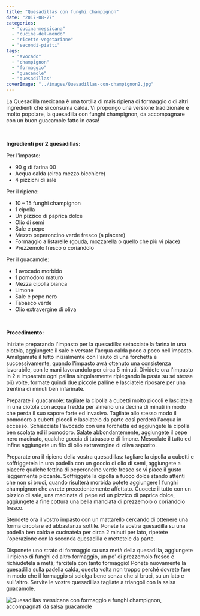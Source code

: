 ```yaml
---
title: "Quesadillas con funghi champignon"
date: "2017-08-27"
categories: 
  - "cucina-messicana"
  - "cucine-del-mondo"
  - "ricette-vegetariane"
  - "secondi-piatti"
tags: 
  - "avocado"
  - "champignon"
  - "formaggio"
  - "guacamole"
  - "quesadillas"
coverImage: "../images/Quesadillas-con-champignon2.jpg"
---
```


La Quesadilla mexicana è una tortilla di mais ripiena di formaggio o di altri ingredienti che si consuma calda. Vi propongo una versione tradizionale e molto popolare, la quesadilla con funghi champignon, da accompagnare con un buon guacamole fatto in casa!

 

**Ingredienti per 2 quesadillas:**

Per l'impasto:

- 90 g di farina 00
- Acqua calda (circa mezzo bicchiere)
- 4 pizzichi di sale

Per il ripieno:

- 10 – 15 funghi champignon
- 1 cipolla
- Un pizzico di paprica dolce
- Olio di semi
- Sale e pepe
- Mezzo peperoncino verde fresco (a piacere)
- Formaggio a listarelle (gouda, mozzarella o quello che più vi piace)
- Prezzemolo fresco o coriandolo

Per il guacamole:

- 1 avocado morbido
- 1 pomodoro maturo
- Mezza cipolla bianca
- Limone
- Sale e pepe nero
- Tabasco verde
- Olio extravergine di oliva

 

**Procedimento:**

Iniziate preparando l'impasto per la quesadilla: setacciate la farina in una ciotola, aggiungete il sale e versate l'acqua calda poco a poco nell'impasto. Amalgamate il tutto inizialmente con l'aiuto di una forchetta e successivamente, quando l'impasto avrà ottenuto una consistenza lavorabile, con le mani lavorandolo per circa 5 minuti. Dividete ora l'impasto in 2 e impastate ogni pallina singolarmente ripiegando la pasta su sé stessa più volte, formate quindi due piccole palline e lasciatele riposare per una trentina di minuti ben infarinate.

Preparate il guacamole: tagliate la cipolla a cubetti molto piccoli e lasciatela in una ciotola con acqua fredda per almeno una decina di minuti in modo che perda il suo sapore forte ed invasivo. Tagliate allo stesso modo il pomodoro a cubetti piccoli e lasciatelo da parte così perderà l'acqua in eccesso. Schiacciate l'avocado con una forchetta ed aggiungete la cipolla ben scolata ed il pomodoro. Salate abbondantemente, aggiungete il pepe nero macinato, qualche goccia di tabasco e di limone. Mescolate il tutto ed infine aggiungete un filo di olio extravergine di oliva saporito.

Preparate ora il ripieno della vostra quesadillas: tagliare la cipolla a cubetti e soffriggetela in una padella con un goccio di olio di semi, aggiungete a piacere qualche fettina di peperoncino verde fresco se vi piace il gusto leggermente piccante. Soffriggete la cipolla a fuoco dolce stando attenti che non si bruci, quando risulterà morbida potete aggiungere I funghi champignon che avrete precedentemente affettato. Cuocete il tutto con un pizzico di sale, una macinata di pepe ed un pizzico di paprica dolce, aggiungete a fine cottura una bella manciata di prezzemolo o coriandolo fresco.

Stendete ora il vostro impasto con un mattarello cercando di ottenere una forma circolare ed abbastanza sottile. Ponete la vostra quesadilla su una padella ben calda e cucinatela per circa 2 minuti per lato, ripetete l'operazione con la seconda quesadilla e mettetele da parte.

Disponete uno strato di formaggio su una metà della quesadilla, aggiungete il ripieno di funghi ed altro formaggio, un po' di prezzemolo fresco e richiudetela a metà; farcitela con tanto formaggio! Ponete nuovamente la quesadilla sulla padella calda, questa volta non troppo perché dovrete fare in modo che il formaggio si sciolga bene senza che si bruci, su un lato e sull'altro. Servite le vostre quesadillas tagliate a triangoli con la salsa guacamole.

![Quesadillas messicana con formaggio e funghi champignon, accompagnati da salsa guacamole](https://cucinadalnord.it/wp-content/uploads/2017/08/Quesadillas-con-champignon3.jpg)
